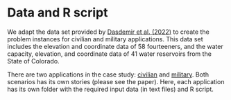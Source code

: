 # Data and R script

We adapt the data set provided by [Dasdemir et al. (2022)](https://doi.org/10.1016/j.cor.2022.105882) to create the problem instances for civilian and military applications. This data set includes the elevation and coordinate data of 58 fourteeners, and the water capacity, elevation, and coordinate data of 41 water reservoirs from the State of Colorado.

There are two applications in the case study: [civilian](civilian_application) and [military](military_application). Both scenarios has its own stories (please see the paper). Here, each application has its own folder with the required input data (in text files) and R script.
